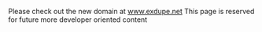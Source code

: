 Please check out the new domain at www.exdupe.net
This page is reserved for future more developer oriented content
